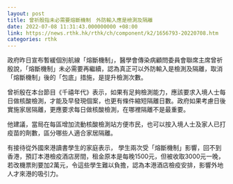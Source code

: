 ```yaml
---
layout: post
title: 曾祈殷指未必需要熔斷機制　外防輸入應是檢測及隔離
date: 2022-07-08 11:31:43.000000000 +08:00
link: https://news.rthk.hk/rthk/ch/component/k2/1656793-20220708.htm
categories: rthk
---
```


政府昨日宣布暫緩個別航線「熔斷機制」，醫學會傳染病顧問委員會聯席主席曾祈殷說，「熔斷機制」未必需要再繼續，認為真正可以外防輸入是檢測及隔離，取消「熔斷機制」後的「包底」措施，是提升檢測次數。

曾祈殷在本台節目《千禧年代》表示，如果有足夠檢測能力，應該要求入境人士每日做核酸檢測，才能及早發現個案，也更有條件縮短隔離日數。政府如果考慮日後實施家居隔離，更應要求每日做核酸檢測，在哪裡隔離不是最重要。

他建議，當局在每區增加流動核酸檢測站方便市民，也可以按入境人士及家人已打疫苗的劑數，區分哪些人適合家居隔離。 

有接待從外國來港讀書學生的家庭表示， 學生兩次受「熔斷機制」影響，回不到香港，預訂本港檢疫酒店房間，租金原本是每晚1500元，但被收取3000元一晚，若改機票則要加2萬元，令這些學生難以負擔，認為本港酒店檢疫安排，影響外地人才來港的吸引力。
